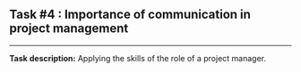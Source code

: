 ## Task #4 : Importance of communication in project management

<hr>

**Task description:** 
Applying the skills of the role of a project manager.

